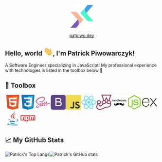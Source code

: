<div align="center">
<a href="https://patpiwo.dev/" target="_blank" title="PatPiwo.dev" style="display: block;">
<img src="https://github.com/ppiwo/ppiwo/blob/main/logo-no-text.png?raw=true" alt="HTML5 Logo" width="75" height="75"/>
<p>patpiwo.dev</p>
</a>
</div>

## Hello, world <img src="https://github.com/ppiwo/ppiwo/blob/main/wave.gif?raw=true" width="30px">, I'm Patrick Piwowarczyk!

  

A Software Engineer specializing in JavaScript! My professional experience with technologies is listed in the toolbox below 🚀

  
## 🧰 **Toolbox**

<img src="https://raw.githubusercontent.com/devicons/devicon/9f4f5cdb393299a81125eb5127929ea7bfe42889/icons/html5/html5-original.svg" alt="HTML5 Logo" width="50" height="50"/><img src="https://raw.githubusercontent.com/devicons/devicon/9f4f5cdb393299a81125eb5127929ea7bfe42889/icons/css3/css3-original.svg" alt="CSS3 Logo" width="50" height="50"/><img src="https://raw.githubusercontent.com/devicons/devicon/9f4f5cdb393299a81125eb5127929ea7bfe42889/icons/sass/sass-original.svg" alt="SASS Logo" width="50" height="50"/><img src="https://raw.githubusercontent.com/devicons/devicon/9f4f5cdb393299a81125eb5127929ea7bfe42889/icons/bootstrap/bootstrap-plain.svg" alt="Bootstrap Logo" width="50" height="50"/><img src="https://raw.githubusercontent.com/devicons/devicon/9f4f5cdb393299a81125eb5127929ea7bfe42889/icons/javascript/javascript-original.svg" alt="JavaScript Logo" width="50" height="50"/><img src="https://raw.githubusercontent.com/devicons/devicon/9f4f5cdb393299a81125eb5127929ea7bfe42889/icons/react/react-original.svg" alt="React Logo" width="50" height="50"/><img src="https://raw.githubusercontent.com/devicons/devicon/9f4f5cdb393299a81125eb5127929ea7bfe42889/icons/jest/jest-plain.svg" alt="Jest Logo" width="50" height="50"/><img src="https://raw.githubusercontent.com/devicons/devicon/9f4f5cdb393299a81125eb5127929ea7bfe42889/icons/handlebars/handlebars-original-wordmark.svg" alt="Handlebars Logo" width="50" height="50"/><img src="https://raw.githubusercontent.com/devicons/devicon/9f4f5cdb393299a81125eb5127929ea7bfe42889/icons/nodejs/nodejs-original.svg" alt="NodeJs Logo" width="50" height="50"/><img src="https://raw.githubusercontent.com/devicons/devicon/9f4f5cdb393299a81125eb5127929ea7bfe42889/icons/express/express-original.svg" alt="Express Logo" width="50" height="50"/><img src="https://raw.githubusercontent.com/devicons/devicon/9f4f5cdb393299a81125eb5127929ea7bfe42889/icons/java/java-original.svg" alt="Java Logo" width="50" height="50"/><img src="https://raw.githubusercontent.com/devicons/devicon/9f4f5cdb393299a81125eb5127929ea7bfe42889/icons/npm/npm-original-wordmark.svg" alt="NPM Logo" width="50" height="50"/>

## &#x1f4c8; My GitHub Stats
![Patrick's Top Langs](https://github-readme-stats.vercel.app/api/top-langs/?username=ppiwo&count_private=true&layout=compact&theme=nightowl)![Patrick's GitHub stats](https://github-readme-stats.vercel.app/api?username=ppiwo&hide=prs,contribs&count_private=true&layout&theme=nightowl)

